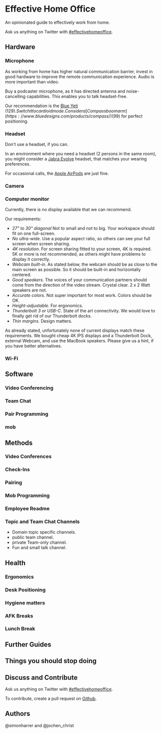 # Effective Home Office

An opinionated guide to effectively work from home.



Ask us anything on Twitter with [#effectivehomeoffice](https://twitter.com/hashtag/effectivehomeoffice).

## Hardware

### Microphone

As working from home has higher natural communication barrier, invest in good hardware to improve the remote communication experience.
Audio is more important than video. 

Buy a podcaster microphone, as it has directed antenna and noise-cancelling capabilities.
This enables you to talk headset-free.

Our recommendation is the [Blue Yeti](https://www.bluedesigns.com/products/yeti/) ($129). Switch it to cardioid mode. Consider a [Compass boom arm](https://www.bluedesigns.com/products/compass/) ($99) for perfect positioning.

### Headset

Don't use a headset, if you can.

In an environment where you need a headset (2 persons in the same room), you might consider a [Jabra Evolve](https://www.jabra.com.de/business/office-headsets/jabra-evolve) headset, that matches your wearing preferences.

For occasional calls, the [Apple AirPods](https://www.apple.com/airpods/) are just fine.

### Camera


### Computer monitor

Currently, there is no display available that we can recommend.

Our requirements:

- _27" to 30" diagonal_ Not to small and not to big. Your workspace should fit on one full-screen.
- _No ultra-wide_. Use a popular aspect ratio, so others can see your full screen when screen sharing.
- _4K resolution_. For screen sharing fitted to your screen, 4K is required. 5K or more is not recommended, as others might have problems to display it correctly. 
- _Webcam built-in_. As stated below, the webcam should be as close to the main screen as possible. So it should be built-in and horizontally centered. 
- _Good speakers_. The voices of your communication partners should come from the direction of the video stream. Crystal clear. 2 x 2 Watt speakers are not.
- _Accurate colors_. Not super important for most work. Colors should be OK.
- _Height-adjustable_. For ergonomics.
- _Thunderbolt 3 or USB-C_. State of the art connectivity. We would love to finally get rid of our Thunderbolt docks.
- _Thin margins_. Design matters.

As already stated, unfortunately none of current displays match these requirements. 
We bought cheap 4K IPS displays and a Thunderbolt Dock, external Webcam, and use the MacBook speakers. 
Please give us a hint, if you have better alternatives.


### Wi-Fi

## Software

### Video Conferencing
### Team Chat
### Pair Programming
### mob


## Methods

### Video Conferences
### Check-Ins
### Pairing
### Mob Programming
### Employee Readme
### Topic and Team Chat Channels
- Domain topic specific channels.
- public team channel.
- private Team-only channel.
- Fun and small talk channel.

## Health

### Ergonomics
### Desk Positioning
### Hygiene matters
### AFK Breaks
### Lunch Break


## Further Guides



## Things you should stop doing


## Discuss and Contribute

Ask us anything on Twitter with [#effectivehomeoffice](https://twitter.com/hashtag/effectivehomeoffice).

To contribute, create a pull request on [Github](https://github.com/effectivehomeoffice/effectivehomeoffice.com).

## Authors

@simonharrer and @jochen_christ

